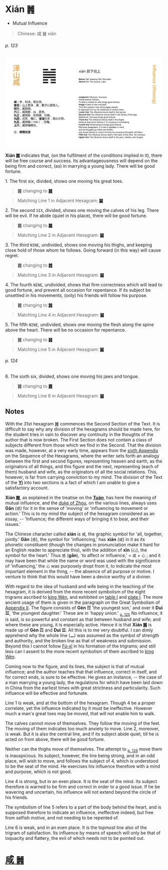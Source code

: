 # Xián ䷞

* Mutual Influence

> Chinese: 咸 ䷞ xián

###### p. 123

![Xian](shapes/31.jpg)

**Xián ䷞** indicates that, (on the fulfilment of the conditions implied in it), there will be free course and success.
Its advantageousness will depend on the being firm and correct, (as) in marrying a young lady. There will be good fortune.

1.<a name="31.1"></a> The first six, divided, shows one moving his great toes.

> **䷞** changing to [**䷰**](e99da9ge.md#49.1)

> Matching Line 1 in Adjacent Hexagram: [**䷟**](e68192heng.md#32.1)

2.<a name="31.2"></a> The second `SIX`, divided, shows one moving the calves of his leg. There will be evil. If he abide (quiet in his place), there will be good fortune.

> **䷞** changing to [**䷛**](e5a4a7e8bf87daguo.md#28.2)

> Matching Line 2 in Adjacent Hexagram: [**䷟**](e68192heng.md#32.2)

3.<a name="31.3"></a> The third `NINE`, undivided, shows one moving his thighs, and keeping close hold of those whom he follows. Going forward (in this way) will cause regret.

> **䷞** changing to [**䷬**](e89083cui.md#45.3)

> Matching Line 3 in Adjacent Hexagram: [**䷟**](e68192heng.md#32.3)

4.<a name="31.4"></a> The fourth `NINE`, undivided, shows that firm correctness which will lead to good fortune, and prevent all occasion for repentance. If its subject be unsettled in his movements, (only) his friends will follow his purpose.

> **䷞** changing to [**䷦**](e8b987jian.md#39.4)

> Matching Line 4 in Adjacent Hexagram: [**䷟**](e68192heng.md#32.4)

5.<a name="31.5"></a> The fifth `NINE`, undivided, shows one moving the flesh along the spine above the heart. There will be no occasion for repentance.

> **䷞** changing to [**䷽**](e5b08fe8bf87xiaoguo.md#62.5)

> Matching Line 5 in Adjacent Hexagram: [**䷟**](e68192heng.md#32.5)

###### p. 124

6.<a name="31.6"></a> The sixth six, divided, shows one moving his jaws and tongue.

> **䷞** changing to [**䷠**](e981afdun.md#33.6)

> Matching Line 6 in Adjacent Hexagram: [**䷟**](e68192heng.md#32.6)

## Notes

With the 31st hexagram ䷞ commences the Second Section of the Text. It is difficult to say why any division of the hexagrams should be made here, for the student tries in vain to discover any continuity in the thoughts of the author that is now broken. The First Section does not contain a class of subjects different from those which we find in the Second. That the division was made, however, at a very early time, appears from the [sixth Appendix](appendix06s1.md) on the Sequence of the Hexagrams, where the writer sets forth an analogy between the first and second figures, representing heaven and earth, as the originators of all things, and this figure and the next, representing (each of them) husband and wife, as the originators of all the social relations. This, however, is far from carrying conviction to my mind. The division of the Text of the [**Yì**](https://en.wikipedia.org/wiki/I_Ching) into two sections is a fact of which I am unable to give a satisfactory account.

**Xián ䷞**, as explained in the treatise on the [**Tuàn**](https://en.wikipedia.org/wiki/Ten_Wings), has here the meaning of mutual influence, and the [duke of Zhou](https://en.wikipedia.org/wiki/Duke_of_Zhou), on the various lines, always uses **Gǎn** (`感`) for it in the sense of 'moving' or 'influencing to movement or action.' This is to my mind the subject of the hexagram considered as an essay, -- 'Influence; the different ways of bringing it to bear, and their issues.'

The Chinese character called **xián** is `咸`, the graphic symbol for 'all, together, jointly.' **Gǎn** (`感`), the symbol for 'influencing,' has **xián** (`咸`) in it as its phonetic constituent (though the changes in pronunciation make it hard for an English reader to appreciate this), with the addition of **xīn** (`心`), the symbol for the heart.' Thus `感` (**gǎn**), 'to affect or influence,' = `咸`  + `心` ; and it may have been that while the name or word was used with the significance of 'influencing,' the `心` was purposely dropt from it, to indicate the most important element in the thing, -- the absence of all purpose or motive. I venture to think that this would have been a device worthy of a diviner.

With regard to the idea of husband and wife being in the teaching of the hexagram, it is derived from the more recent symbolism of the eight trigrams ascribed to [king Wén](https://en.wikipedia.org/wiki/King_Wen_of_Zhou), and exhibited on [table I](King_Wen_Table.png) and [plate I](later_heaven.jpg). The more ancient usage of them is given in the paragraph on the Great Symbolism of [Appendix II](appendix02s1.md). The figure consists of **Gèn ☶** 'the youngest son,' and over it **Duì ☱**, 'the youngest daughter.' These are in 'happy union.' <sub>[p. 125](e68192heng.md#p-125)</sub> No influence, it is said, is so powerful and constant as that between husband and wife; and where these are young, it is especially active. Hence it is that **Xián ䷞** is made up of **Gèn ☶** and **Duì ☱**. All this is to me very doubtful. I can dimly apprehend why the whole line (**⚊**) was assumed as the symbol of strength and authority, and the broken line as that of weakness and submission. Beyond this I cannot follow [Fú-xī](https://en.wikipedia.org/wiki/Fuxi) in his formation of the trigrams; and still less can I assent to the more recent symbolism of them ascribed to [king Wén](https://en.wikipedia.org/wiki/King_Wen_of_Zhou).

Coming now to the figure, and its lines, the subject is that of mutual influence; and the author teaches that that influence, correct in itself, and for correct ends, is sure to be effective. He gives an instance, -- the case of a man marrying a young lady, the regulations for which have been laid down in China from the earliest times with great strictness and particularity. Such influence will be effective and fortunate.

Line 1 is weak, and at the bottom of the hexagram. Though 4 be a proper correlate, yet the influence indicated by it must be ineffective. However much a man's great toes may be moved, that will not enable him to walk.

The calves cannot move of themselves. They follow the moving of the feet. The moving of them indicates too much anxiety to move. Line 2, moreover, is weak. But it is also the central line, and if its subject abide quiet, till he is acted on from above, there will be good fortune.

Neither can the thighs move of themselves. The attempt to <sub>[p. 126](e68192heng.md#p-126)</sub> move them is inauspicious. Its subject, however, the line being strong, and in an odd place, will wish to move, and follows the subject of 4, which is understood to be the seat of the mind. He exercises his influence therefore with a mind and purpose, which is not good.

Line 4 is strong, but in an even place. It is the seat of the mind. Its subject therefore is warned to be firm and correct in order to a good issue. If he be wavering and uncertain, his influence will not extend beyond the circle of his friends.

The symbolism of line 5 refers to a part of the body behind the heart, and is supposed therefore to indicate an influence, ineffective indeed, but free from selfish motive, and not needing to be repented of.

Line 6 is weak, and in an even place. It is the topmost line also of the trigram of satisfaction. Its influence by means of speech will only be that of loquacity and flattery, the evil of which needs not to be pointed out.

# [咸 ䷞](e592b8xian_cn.md)

